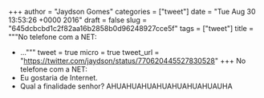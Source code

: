 
+++
author = "Jaydson Gomes"
categories = ["tweet"]
date = "Tue Aug 30 13:53:26 +0000 2016"
draft = false
slug = "645dcbcbd1c2f82aa16b2858b0d96248927cce5f"
tags = ["tweet"]
title = """No telefone com a NET:
- ..."""
tweet = true
micro = true
tweet_url = "https://twitter.com/jaydson/status/770620445527830528"
+++
No telefone com a NET:
- Eu gostaria de Internet.
- Qual a finalidade senhor?
AHUAHUAHUAHUAHUAHUAHUAUHA
